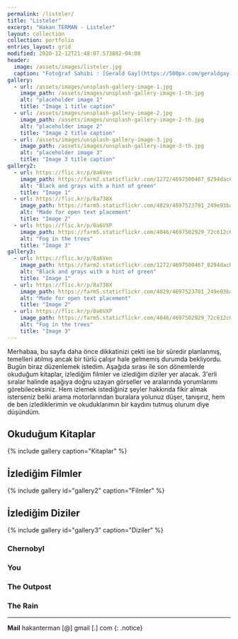 ```yaml
---
permalink: /listeler/
title: "Listeler"
excerpt: "Hakan TERMAN - Listeler"
layout: collection
collection: portfolio
entries_layout: grid
modified: 2020-12-12T21:48:07.573882-04:00
header:
  image: /assets/images/listeler.jpg
  caption: "Fotoğraf Sahibi : [Gerald Gay](https://500px.com/geraldgay)"
gallery:
  - url: /assets/images/unsplash-gallery-image-1.jpg
    image_path: /assets/images/unsplash-gallery-image-1-th.jpg
    alt: "placeholder image 1"
    title: "Image 1 title caption"
  - url: /assets/images/unsplash-gallery-image-2.jpg
    image_path: /assets/images/unsplash-gallery-image-2-th.jpg
    alt: "placeholder image 2"
    title: "Image 2 title caption"
  - url: /assets/images/unsplash-gallery-image-3.jpg
    image_path: /assets/images/unsplash-gallery-image-3-th.jpg
    alt: "placeholder image 3"
    title: "Image 3 title caption"
gallery2:
  - url: https://flic.kr/p/8a6Ven
    image_path: https://farm2.staticflickr.com/1272/4697500467_8294dac099_q.jpg
    alt: "Black and grays with a hint of green"
    title: "Image 1"
  - url: https://flic.kr/p/8a738X
    image_path: https://farm5.staticflickr.com/4029/4697523701_249e93ba23_q.jpg
    alt: "Made for open text placement"
    title: "Image 2"
  - url: https://flic.kr/p/8a6VXP
    image_path: https://farm5.staticflickr.com/4046/4697502929_72c612c636_q.jpg
    alt: "Fog in the trees"
    title: "Image 3"
gallery3:
  - url: https://flic.kr/p/8a6Ven
    image_path: https://farm2.staticflickr.com/1272/4697500467_8294dac099_q.jpg
    alt: "Black and grays with a hint of green"
    title: "Image 1"
  - url: https://flic.kr/p/8a738X
    image_path: https://farm5.staticflickr.com/4029/4697523701_249e93ba23_q.jpg
    alt: "Made for open text placement"
    title: "Image 2"
  - url: https://flic.kr/p/8a6VXP
    image_path: https://farm5.staticflickr.com/4046/4697502929_72c612c636_q.jpg
    alt: "Fog in the trees"
    title: "Image 3"
---
```

Merhabaa, bu sayfa daha önce dikkatinizi çekti ise bir süredir planlanmış, temelleri atılmış ancak bir türlü çalışır hale gelmemiş durumda bekliyordu. Bugün biraz düzenlemek istedim. Aşağıda sırası ile son dönemlerde okuduğum kitaplar, izlediğim filmler ve izlediğim diziler yer alacak. 3'erli sıralar halinde aşağıya doğru uzayan görseller ve aralarında yorumlarımı görebileceksiniz. Hem izlemek istediğiniz şeyler hakkında fikir almak isterseniz belki arama motorlarından buralara yolunuz düşer, tanışırız, hem de ben izlediklerimin ve okuduklarımın bir kaydını tutmuş olurum diye düşündüm.

## Okuduğum Kitaplar

{% include gallery caption="Kitaplar" %}

## İzlediğim Filmler

{% include gallery id="gallery2" caption="Filmler" %}

## İzlediğim Diziler

{% include gallery id="gallery3" caption="Diziler" %}

### Chernobyl
### You
### The Outpost
### The Rain
---
**Mail** hakanterman [@] gmail [.] com
{: .notice}
